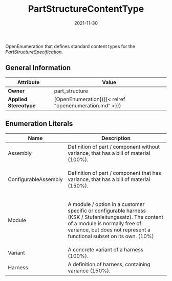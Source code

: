 ﻿---
title: PartStructureContentType
toc: false
type: specs
date: "2021-11-30"
draft: false
specification: VEC
version: 2.0.0-rc1
documentType: "Recommendation"
elementType: Class
classes:
  - PartStructureContentType
menu_name: vec-2.0.0-rc1
---
<p> OpenEnumeration that defines standard content types for the <i>PartStructureSpecification.</i>      </p>

## General Information

| Attribute               | Value |
|-------------------------|-------|
| **Owner**               | part_structure |
| **Applied Stereotype**  | [OpenEnumeration]({{< relref "openenumeration.md" >}})<br/>  |

## Enumeration Literals
| Name          | **Description** |
|---------------|-----------------|
| Assembly | Definition of part / component without variance, that has a bill of material (100%). |
| ConfigurableAssembly | <p> Definition of part / component that has variance, that has a bill of material (150%).      </p> |
| Module | <p> A module /&#160;option in a customer specific or configurable harness (KSK&#160;/&#160;Stufenleitungssatz). The content of a module is normally free of variance, but does not represent a functional subset on its own. (10%)      </p> |
| Variant | A concrete variant of a harness (100%). |
| Harness | A definition of harness, containing variance (150%). |
